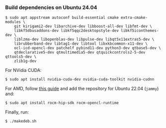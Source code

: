 ### Build dependencies on Ubuntu 24.04

```
$ sudo apt appstream autoconf build-essential cmake extra-cmake-modules \
    git kirigami2-dev libarchive-dev libboost-all-dev libfmt-dev \
    libkf5dbusaddons-dev libkf5qqc2desktopstyle-dev libkf5iconthemes-dev \
    liblzma-dev libopenblas-dev libpulse-dev libqt5x11extras5-dev \
    librubberband-dev libtag1-dev libtool libxkbcommon-x11-dev \
    ocl-icd-opencl-dev patchelf pybind11-dev python3-dev qtbase5-dev \
    qtdeclarative5-dev qtmultimedia5-dev qtquickcontrols2-5-dev qttools5-dev \
    zlib1g-dev
```

For NVidia CUDA:
```
$ sudo apt install nvidia-cuda-dev nvidia-cuda-toolkit nvidia-cudnn
```

For AMD, follow [this guide](https://rocm.docs.amd.com/projects/install-on-linux/en/latest/how-to/native-install/ubuntu.html) and add the repository for Ubuntu 22.04 (`jammy`) and:
```
$ sudo apt install rocm-hip-sdk rocm-opencl-runtime
```

Finally, run:
```
$ ./makedeb.sh
```

